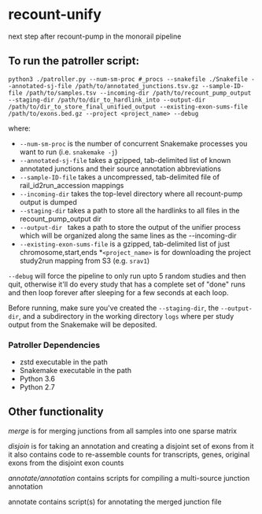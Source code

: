 # recount-unify
next step after recount-pump in the monorail pipeline

## To run the patroller script:
`python3 ./patroller.py --num-sm-proc #_procs --snakefile ./Snakefile --annotated-sj-file /path/to/annotated_junctions.tsv.gz --sample-ID-file /path/to/samples.tsv --incoming-dir /path/to/recount_pump_output --staging-dir /path/to/dir_to_hardlink_into --output-dir /path/to/dir_to_store_final_unified_output --existing-exon-sums-file /path/to/exons.bed.gz --project <project_name> --debug`

where:
* `--num-sm-proc` is the number of concurrent Snakemake processes you want to run (i.e. `snakemake -j`)
* `--annotated-sj-file` takes a gzipped, tab-delimited list of known annotated junctions and their source annotation abbreviations
* `--sample-ID-file` takes a uncompressed, tab-delimited file of rail_id2run_accession mappings
* `--incoming-dir` takes the top-level directory where all recount-pump output is dumped
* `--staging-dir` takes a path to store all the hardlinks to all files in the recount_pump_output dir
* `--output-dir ` takes a path to store the output of the unifier process which will be organized along the same lines as the --incoming-dir
* `--existing-exon-sums-file` is a gzipped, tab-delimited list of just chromosome,start,ends
*`<project_name>` is for downloading the project study2run mapping from S3 (e.g. `srav1`)

`--debug` will force the pipeline to only run upto 5 random studies and then quit, otherwise it'll do every study that
has a complete set of "done" runs and then loop forever after sleeping for a few seconds at each loop.

Before running, make sure you've created the `--staging-dir`, the `--output-dir`, and a subdirectory in the working directory `logs` where per study output from the Snakemake will be deposited.

### Patroller Dependencies
* zstd executable in the path
* Snakemake executable in the path
* Python 3.6
* Python 2.7

## Other functionality

*merge* is for merging junctions from all samples into one sparse matrix

*disjoin* is for taking an annotation and creating a disjoint set of exons from it
it also contains code to re-assemble counts for transcripts, genes, original exons from the disjoint exon counts

*annotate/annotation* contains scripts for compiling a multi-source junction annotation

annotate contains script(s) for annotating the merged junction file
